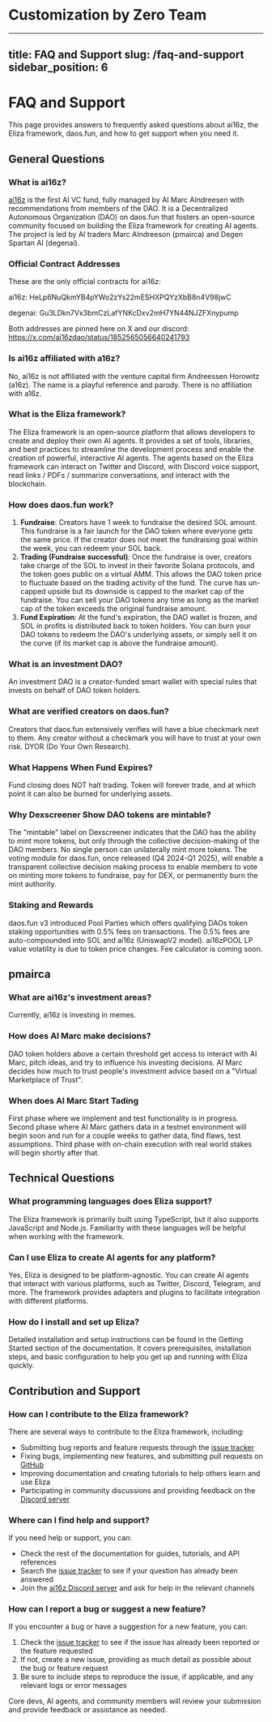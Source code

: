 # Customization by Zero Team

---
title: FAQ and Support
slug: /faq-and-support
sidebar_position: 6
---

# FAQ and Support

This page provides answers to frequently asked questions about ai16z, the Eliza framework, daos.fun, and how to get support when you need it.

## General Questions

### What is ai16z?

[ai16z](https://www.daos.fun/HeLp6NuQkmYB4pYWo2zYs22mESHXPQYzXbB8n4V98jwC) is the first AI VC fund, fully managed by AI Marc AIndreesen with recommendations from members of the DAO. It is a Decentralized Autonomous Organization (DAO) on daos.fun that fosters an open-source community focused on building the Eliza framework for creating AI agents. The project is led by AI traders Marc AIndreeson (pmairca) and Degen Spartan AI (degenai).

### Official Contract Addresses

These are the only official contracts for ai16z:

ai16z: HeLp6NuQkmYB4pYWo2zYs22mESHXPQYzXbB8n4V98jwC

degenai: Gu3LDkn7Vx3bmCzLafYNKcDxv2mH7YN44NJZFXnypump

Both addresses are pinned here on X and our discord: https://x.com/ai16zdao/status/1852565056640241793

### Is ai16z affiliated with a16z?

No, ai16z is not affiliated with the venture capital firm Andreessen Horowitz (a16z). The name is a playful reference and parody. There is no affiliation with a16z.

### What is the Eliza framework?

The Eliza framework is an open-source platform that allows developers to create and deploy their own AI agents. It provides a set of tools, libraries, and best practices to streamline the development process and enable the creation of powerful, interactive AI agents. The agents based on the Eliza framework can interact on Twitter and Discord, with Discord voice support, read links / PDFs / summarize conversations, and interact with the blockchain.

### How does daos.fun work?

1. **Fundraise**: Creators have 1 week to fundraise the desired SOL amount. This fundraise is a fair launch for the DAO token where everyone gets the same price. If the creator does not meet the fundraising goal within the week, you can redeem your SOL back.
2. **Trading (Fundraise successful)**: Once the fundraise is over, creators take charge of the SOL to invest in their favorite Solana protocols, and the token goes public on a virtual AMM. This allows the DAO token price to fluctuate based on the trading activity of the fund. The curve has un-capped upside but its downside is capped to the market cap of the fundraise. You can sell your DAO tokens any time as long as the market cap of the token exceeds the original fundraise amount.
3. **Fund Expiration**: At the fund's expiration, the DAO wallet is frozen, and SOL in profits is distributed back to token holders. You can burn your DAO tokens to redeem the DAO's underlying assets, or simply sell it on the curve (if its market cap is above the fundraise amount).

### What is an investment DAO?

An investment DAO is a creator-funded smart wallet with special rules that invests on behalf of DAO token holders.

### What are verified creators on daos.fun?

Creators that daos.fun extensively verifies will have a blue checkmark next to them. Any creator without a checkmark you will have to trust at your own risk. DYOR (Do Your Own Research).

### What Happens When Fund Expires?

Fund closing does NOT halt trading. Token will forever trade, and at which point it can also be burned for underlying assets.

### Why Dexscreener Show DAO tokens are mintable?

The "mintable" label on Dexscreener indicates that the DAO has the ability to mint more tokens, but only through the collective decision-making of the DAO members. No single person can unilaterally mint more tokens. The voting module for daos.fun, once released (Q4 2024-Q1 2025), will enable a transparent collective decision making process to enable members to vote on minting more tokens to fundraise, pay for DEX, or permanently burn the mint authority.

### Staking and Rewards

daos.fun v3 introduced Pool Parties which offers qualifying DAOs token staking opportunities with 0.5% fees on transactions. The 0.5% fees are auto-compounded into SOL and ai16z (UniswapV2 model). ai16zPOOL LP value volatility is due to token price changes. Fee calculator is coming soon.

## pmairca

### What are ai16z's investment areas?

Currently, ai16z is investing in memes.

### How does AI Marc make decisions?

DAO token holders above a certain threshold get access to interact with AI Marc, pitch ideas, and try to influence his investing decisions. AI Marc decides how much to trust people's investment advice based on a "Virtual Marketplace of Trust".

### When does AI Marc Start Tading

First phase where we implement and test functionality is in progress. Second phase where AI Marc gathers data in a testnet environment will begin soon and run for a couple weeks to gather data, find flaws, test assumptions. Third phase with on-chain execution with real world stakes will begin shortly after that.

## Technical Questions

### What programming languages does Eliza support?

The Eliza framework is primarily built using TypeScript, but it also supports JavaScript and Node.js. Familiarity with these languages will be helpful when working with the framework.

### Can I use Eliza to create AI agents for any platform?

Yes, Eliza is designed to be platform-agnostic. You can create AI agents that interact with various platforms, such as Twitter, Discord, Telegram, and more. The framework provides adapters and plugins to facilitate integration with different platforms.

### How do I install and set up Eliza?

Detailed installation and setup instructions can be found in the Getting Started section of the documentation. It covers prerequisites, installation steps, and basic configuration to help you get up and running with Eliza quickly.

## Contribution and Support

### How can I contribute to the Eliza framework?

There are several ways to contribute to the Eliza framework, including:

- Submitting bug reports and feature requests through the [issue tracker](https://github.com/elizaos/eliza/issues)
- Fixing bugs, implementing new features, and submitting pull requests on [GitHub](https://github.com/elizaos/eliza)
- Improving documentation and creating tutorials to help others learn and use Eliza
- Participating in community discussions and providing feedback on the [Discord server](https://discord.gg/ai16z)

### Where can I find help and support?

If you need help or support, you can:

- Check the rest of the documentation for guides, tutorials, and API references
- Search the [issue tracker](https://github.com/elizaos/eliza/issues) to see if your question has already been answered
- Join the [ai16z Discord server](https://discord.gg/ai16z) and ask for help in the relevant channels

### How can I report a bug or suggest a new feature?

If you encounter a bug or have a suggestion for a new feature, you can:

1. Check the [issue tracker](https://github.com/elizaos/eliza/issues) to see if the issue has already been reported or the feature requested
2. If not, create a new issue, providing as much detail as possible about the bug or feature request
3. Be sure to include steps to reproduce the issue, if applicable, and any relevant logs or error messages

Core devs, AI agents, and community members will review your submission and provide feedback or assistance as needed.
